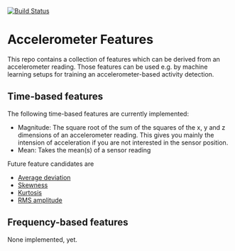[![Build Status](https://travis-ci.com/patrickwestphal/accelerometer_features.svg?branch=master)](https://travis-ci.com/patrickwestphal/accelerometer_features)

# Accelerometer Features

This repo contains a collection of features which can be derived from an accelerometer reading.
Those features can be used e.g. by machine learning setups for training an accelerometer-based activity detection.

## Time-based features

The following time-based features are currently implemented:

- Magnitude: The square root of the sum of the squares of the x, y and z dimensions of an accelerometer reading. This gives you mainly the intension of acceleration if you are not interested in the sensor position.
- Mean: Takes the mean(s) of a sensor reading

Future feature candidates are

- [Average deviation](https://en.wikipedia.org/wiki/Average_absolute_deviation)
- [Skewness](https://en.wikipedia.org/wiki/Skewness#Sample_skewness)
- [Kurtosis](https://en.wikipedia.org/wiki/Kurtosis#Sample_kurtosis)
- [RMS amplitude](https://en.wikipedia.org/wiki/Amplitude#Root_mean_square_amplitude)

## Frequency-based features

None implemented, yet.

